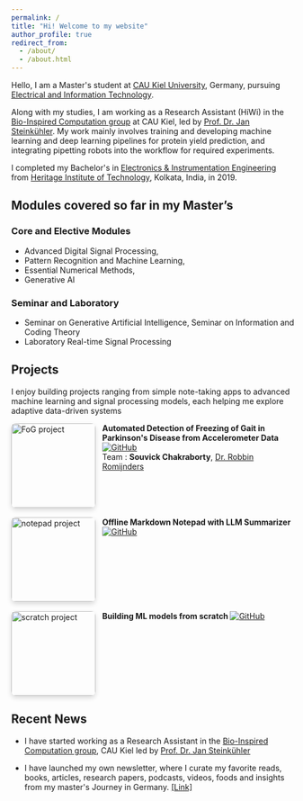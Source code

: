 ```yaml
---
permalink: /
title: "Hi! Welcome to my website"
author_profile: true
redirect_from: 
  - /about/
  - /about.html
---
```


Hello, I am a Master's student at [CAU Kiel University](https://www.tf.uni-kiel.de/etit/instetit/en?set_language=en), Germany, pursuing [Electrical and Information Technology](https://www.tf.uni-kiel.de/etit/instetit/en?set_language=en). 

Along with my studies, I am working as a Research Assistant (HiWi) in the [Bio-Inspired Computation group](https://www.uni-kiel.de/en/tf/research/institute-etit/bio-inspired-computation) at CAU Kiel, led by [Prof. Dr. Jan Steinkühler](https://scholar.google.com/citations?user=2Dzpoo0AAAAJ&hl=en). My work mainly involves training and developing machine learning and deep learning pipelines for protein yield prediction, and integrating pipetting robots into the workflow for required experiments. 

I completed my Bachelor's in [Electronics & Instrumentation Engineering](https://heritageit.edu/AEIE.aspx) from [Heritage Institute of Technology](https://heritageit.edu/), Kolkata, India, in 2019.

## Modules covered so far in my Master’s



<!-- - Bio-inspired Information Pathways   -->
<!-- - Channel Coding   -->
### Core and Elective Modules
- Advanced Digital Signal Processing, 
- Pattern Recognition and Machine Learning, 
- Essential Numerical Methods, 
- Generative AI 
### Seminar and Laboratory
- Seminar on Generative Artificial Intelligence, Seminar on Information and Coding Theory 
- Laboratory Real-time Signal Processing
<!-- - Advanced Digital Communications   -->


<!-- - Adaptive Filters   -->


Projects
---

I enjoy building projects ranging from simple note-taking apps to advanced machine learning and signal processing models, each helping me explore adaptive data-driven systems

<div style="display:flex;gap:12px;align-items:flex-start;">
    <img src="{{ '/images/FOG.png' | relative_url }}" width="150" alt="FoG project" style="border-radius:8px; box-shadow:0 4px 8px rgba(0,0,0,0.15);">
      <div>
      <strong>
        Automated Detection of Freezing of Gait in Parkinson's Disease from Accelerometer Data </strong>
        <a href="https://github.com/rmndrs89/advanced-time-series-prediction">
          <img src="https://img.shields.io/badge/Source-Code-black?logo=github" alt="GitHub"/>
          </a><br>
      Team : <strong>Souvick Chakraborty</strong>, 
      <a href="https://scholar.google.com/citations?user=LZYbIbUAAAAJ">Dr. Robbin Romijnders</a>
  </div>
</div>

<br>
<div style="display:flex;gap:12px;align-items:flex-start;">
  <img src="{{ '/images/scratch_project.png' | relative_url }}" width="150" alt="notepad project" style="border-radius:8px; box-shadow:0 4px 8px rgba(0,0,0,0.15);" >
  <div>
    <strong>
      Offline Markdown Notepad with LLM Summarizer
        </strong>
        <a href="https://github.com/SouvickC/Markdown_Notepad" target="_blank">
        <img src="https://img.shields.io/badge/Source-Code-black?logo=github" alt="GitHub"/>
        </a>
    <br>
  </div>
</div>

<br>
<div style="display:flex;gap:12px;align-items:flex-start;">
  <img src="{{ '/images/scratch.png' | relative_url }}" width="150" alt="scratch project" style="border-radius:8px; box-shadow:0 4px 8px rgba(0,0,0,0.15);" >
  <div>
    <strong>
      Building ML models from scratch
        </strong>
        <a href="https://github.com/SouvickC/from_scratch" target="_blank">
        <img src="https://img.shields.io/badge/Source-Code-black?logo=github" alt="GitHub"/>
        </a>
    <br>
  </div>
</div>







Recent News
----

- I have started working as a Research Assistant in the [Bio-Inspired Computation group](https://www.uni-kiel.de/en/tf/research/institute-etit/bio-inspired-computation), CAU Kiel led by [Prof. Dr. Jan Steinkühler](https://scholar.google.com/citations?user=2Dzpoo0AAAAJ&hl=en)

- I have launched my own newsletter, where I curate my favorite reads, books, articles, research papers, podcasts, videos, foods and insights from my master's Journey in Germany. [[Link]](https://souvickc.substack.com/)

 
<!-- Student Talks
--
- Presented a **talk** on **"Pattern Recognition Techniques in Brain-Computer Interface (BCI)"** for the course *Pattern Recognition and Machine Learning*. [[Link]](https://dss-kiel.de/index.php/teaching/lectures/lecture-pattern-recognition), [[Presentation]](/files/PRML_Talk_SouvickC.pdf)


- Presented a **literature survey** for the course *Seminar - Information and Coding Theory* on **"Pointing Error and Mitigation Techniques Using Machine Learning Algorithms in Free-Space Optical Communication".** [[Paper]](/files/Seminar_ICT_paper_Souvick_C.pdf),  [[Presentation]](/files/Seminar_ICT_PPT_Souvick_C.pdf) -->